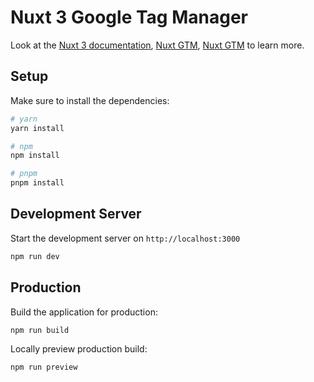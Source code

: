 # Nuxt 3 Google Tag Manager

Look at the [Nuxt 3 documentation](https://nuxt.com/docs/getting-started/introduction), [Nuxt GTM](https://nuxt.com/modules/nuxt-gtm), [Nuxt GTM](https://github.com/gtm-support/vue-gtm#documentation) to learn more.

## Setup

Make sure to install the dependencies:

```bash
# yarn
yarn install

# npm
npm install

# pnpm
pnpm install
```

## Development Server

Start the development server on `http://localhost:3000`

```bash
npm run dev
```

## Production

Build the application for production:

```bash
npm run build
```

Locally preview production build:

```bash
npm run preview
```
